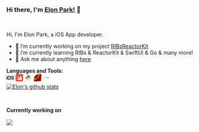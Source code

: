 ### Hi there, I'm [Elon Park!](https://elonpark.github.io) 👋

<br />

Hi, I'm Elon Park, a iOS App developer.

- 🔭 I’m currently working on my project [RIBsReactorKit](https://github.com/ElonPark/RIBsReactorKit)
- 🌱 I’m currently learning RIBs & ReactorKit & SwiftUI & Go & many more!
- 💬 Ask me about anything [here](https://github.com/ElonPark/ElonPark/issues)

**Languages and Tools:**  
<code><img height="20" src="https://raw.githubusercontent.com/github/explore/5c058a388828bb5fde0bcafd4bc867b5bb3f26f3/topics/ios/ios.png"></code>
<code><img height="20" src="https://raw.githubusercontent.com/github/explore/80688e429a7d4ef2fca1e82350fe8e3517d3494d/topics/swift/swift.png"></code>
<code><img height="20" src="https://raw.githubusercontent.com/github/explore/80688e429a7d4ef2fca1e82350fe8e3517d3494d/topics/python/python.png"></code>
<code><img height="20" src="https://raw.githubusercontent.com/github/explore/80688e429a7d4ef2fca1e82350fe8e3517d3494d/topics/ruby/ruby.png"></code>
<code><img height="20" src="https://raw.githubusercontent.com/github/explore/5c058a388828bb5fde0bcafd4bc867b5bb3f26f3/topics/java/java.png"></code>
<br />
<a href="https://github.com/anuraghazra/github-readme-stats">
  <img align="center" src="https://github-readme-stats.vercel.app/api?username=ElonPark&show_icons=true&theme=radical&line_height=27&count_private=true" alt="Elon's github stats" />
</a>

<br />

**Currently working on**    
<p>
<a href="https://github.com/ElonPark/RIBsReactorKit">
  <img align="center" src="https://github-readme-stats.vercel.app/api/pin/?username=ElonPark&repo=RIBsReactorKit&theme=radical" />
</a> 
</p>

